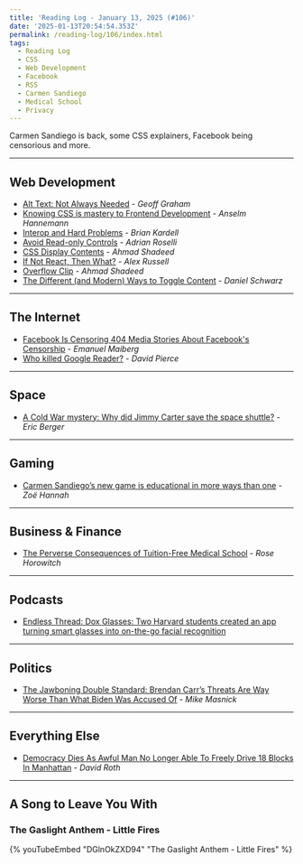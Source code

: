```yaml
---
title: 'Reading Log - January 13, 2025 (#106)'
date: '2025-01-13T20:54:54.353Z'
permalink: /reading-log/106/index.html
tags:
  - Reading Log
  - CSS
  - Web Development
  - Facebook
  - RSS
  - Carmen Sandiego
  - Medical School
  - Privacy
---
```


Carmen Sandiego is back, some CSS explainers, Facebook being censorious and more.
<!-- excerpt -->

---

## Web Development

- [Alt Text: Not Always Needed](https://css-tricks.com/alt-text-not-always-needed/) - *Geoff Graham*
- [Knowing CSS is mastery to Frontend Development](https://helloanselm.com/writings/knowing-css-is-mastery-to-frontend-development) - *Anselm Hannemann*
- [Interop and Hard Problems](https://bkardell.com/blog/debt.html) - *Brian Kardell*
- [Avoid Read-only Controls](https://adrianroselli.com/2024/11/avoid-read-only-controls.html) - *Adrian Roselli*
- [CSS Display Contents](https://ishadeed.com/article/display-contents/) - *Ahmad Shadeed*
- [If Not React, Then What?](https://infrequently.org/2024/11/if-not-react-then-what/) - *Alex Russell*
- [Overflow Clip](https://ishadeed.com/article/overflow-clip/) - *Ahmad Shadeed*
- [The Different (and Modern) Ways to Toggle Content](https://css-tricks.com/the-different-and-modern-ways-to-toggle-content/) - *Daniel Schwarz*

---

## The Internet

- [Facebook Is Censoring 404 Media Stories About Facebook's Censorship](https://www.404media.co/facebook-is-censoring-404-media-stories-about-facebooks-censorship/) - *Emanuel Maiberg*
- [Who killed Google Reader?](https://www.theverge.com/23778253/google-reader-death-2013-rss-social) - *David Pierce*

---

## Space

- [A Cold War mystery: Why did Jimmy Carter save the space shuttle?](https://arstechnica.com/space/2024/12/a-cold-war-mystery-why-did-jimmy-carter-save-the-space-shuttle/) - *Eric Berger*

---

## Gaming

- [Carmen Sandiego’s new game is educational in more ways than one](https://www.polygon.com/impressions/504048/carmen-sandiego-2025-game-preview-demo) - *Zoë Hannah*

---

## Business & Finance

- [The Perverse Consequences of Tuition-Free Medical School](https://www.theatlantic.com/ideas/archive/2024/10/perverse-consequences-tuition-free-medical-school/680321/) - *Rose Horowitch*

---

## Podcasts

- [Endless Thread: Dox Glasses: Two Harvard students created an app turning smart glasses into on-the-go facial recognition](https://www.wbur.org/endlessthread/2025/01/10/dox-glasses)

---

## Politics

- [The Jawboning Double Standard: Brendan Carr’s Threats Are Way Worse Than What Biden Was Accused Of](https://www.techdirt.com/2025/01/07/the-jawboning-double-standard-brendan-carrs-threats-are-way-worse-than-what-biden-was-accused-of/) - *Mike Masnick*

---

## Everything Else

- [Democracy Dies As Awful Man No Longer Able To Freely Drive 18 Blocks In Manhattan](https://defector.com/democracy-dies-as-awful-man-no-longer-able-to-freely-drive-18-blocks-in-manhattan) - *David Roth*

---

## A Song to Leave You With

### The Gaslight Anthem - Little Fires

{% youTubeEmbed "DGlnOkZXD94" "The Gaslight Anthem - Little Fires" %}

